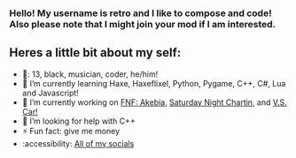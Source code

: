 ### Hello! My username is retro and I like to compose and code! Also please note that I might join your mod if I am interested.
##  Heres a little bit about my self:

- 🎂: 13, black, musician, coder, he/him!
- 🌱 I’m currently learning Haxe, Haxeflixel, Python, Pygame, C++, C#, Lua and Javascript!
- 🔭 I’m currently working on [FNF: Akebia](https://gamebanana.com/mods/463097), [Saturday Night Chartin](https://gamebanana.com/mods/417294), and [V.S. Car!](https://gamebanana.com/wips/73376)
- 🤔 I’m looking for help with C++
- ⚡ Fun fact: give me money
- :accessibility: [All of my socials](https://retrolol.carrd.co)
